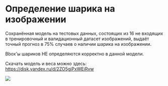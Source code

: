 # Определение шарика на изображении

Сохранённая модель на тестовых данных, состоящих из 16 не входящих в тренировочный и валидационный датасет изображений, выдаёт точный прогноз в 75% случаев о наличии шарика на изображении.

Bbox'ы шариков НЕ определяются корректно в данной модели.

Скачать модель и веса можно здесь: https://disk.yandex.ru/d/2ZO5gjPxWEiRvw

<img src="https://i.imgur.com/tRSK888.png">